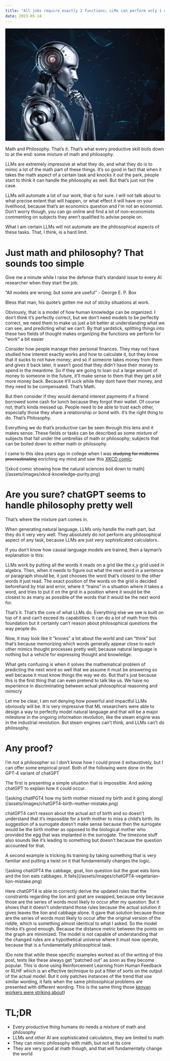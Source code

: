 ```yaml
---
title: "All jobs require exactly 2 functions; LLMs can perform only 1 of them"
date: 2023-05-14
---
```


![robot thinking](/assets/images/robot-philosophy.jpg)
<p>Math and Philosophy. That’s it. That’s what every productive skill boils down to at the end: some mixture of math and philosophy.</p>
<p>LLMs are extremely impressive at what they do, and what they do is to mimic a lot of the math part of these things. It’s so good in fact that when it takes the math aspect of a certain task and knocks it out the park, people start to think it can handle the philosophy as well. But that’s just not the case.</p>
<p>LLMs will automate a lot of our work, that is for sure. I will not talk about to what precise extent that will happen, or what effect it will have on your livelihood, because that’s an economics question and I'm not an economist. Don’t worry though, you can go online and find a lot of non-economists commenting on subjects they aren’t qualified to advise people on.</p>
<p>What I am certain LLMs will not automate are the philosophical aspects of these tasks. That, I think, is a hard limit.</p>
<h1>Just math and philosophy? That sounds too simple</h1>
<p>Give me a minute while I raise the defense that’s standard issue to every AI researcher when they start the job. </p>
<p>“All models are wrong; but some are useful” - George E. P. Box</p>
<p>Bless that man, his quote’s gotten me out of sticky situations at work. </p>
<p>Obviously, that is a model of how human knowledge can be organized. I don’t think it’s perfectly correct, but we don’t need models to be perfectly correct, we need them to make us just a bit better at understanding what we can see, and predicting what we can’t. By that yardstick, splitting things into these two fields of thought makes organizing the functions we perform for “work” a bit easier</p>
<p>Consider how people manage their personal finances. They may not have studied how interest exactly works and how to calculate it, but they know that it sucks to not have money; and so if someone takes money from them and gives it back later, it wasn’t good that they didn't have their money to spend in the meantime. So if they are going to loan out a large amount of money to someone in the future, it’ll make sense to them that they get a bit more money back. Because it’ll suck while they dont have their money, and they need to be compensated. That’s Math.</p>
<p>But then consider if they would demand interest payments if a friend borrowed some cash for lunch because they forgot their wallet. Of course not, that’s kinda messed up. People need to be able to trust each other, especially those they share a relationship or bond with. It’s the right thing to do. That’s Philosophy.</p>
<p>Everything we do that’s productive can be seen through this lens and it makes sense. These fields or tasks can be described as some mixture of subjects that fall under the umbrellas of math or philosophy; subjects that can be boiled down to either math or philosophy.</p>
<p>I came to this idea years ago in college when I was <s>studying for midterms</s> <s>procrastinating</s> enriching my mind and saw this <a href="https://xkcd.com/435/"><u>XKCD comic</u></a>:</p>
![xkcd comic showing how the natural sciences boil down to math](/assets/images/xkcd-knowledge-purity.png)
<h1>Are you sure? chatGPT seems to handle philosophy pretty well</h1>
<p>That’s where the mixture part comes in. </p>
<p>When generating natural language, LLMs only handle the math part, but they do it very very well. They absolutely do not perform any philosophical aspect of any task, because LLMs are just very sophisticated calculators.</p>
<p>If you don’t know how causal language models are trained, then a layman’s explanation is this: </p>
<p>LLMs work by putting all the words it reads on a grid like the x,y grid used in algebra. Then, when it needs to figure out what the next word in a sentence or paragraph should be, it just chooses the word that’s closest to the other words it just read. The exact position of the words on the grid is decided beforehand by trial and error, where it “trains” in a situation where it takes a word, and tries to put it on the grid in a position where it would be the closest to as many as possible of the words that it would be the next word for.</p>
<p>That’s it. That’s the core of what LLMs do. Everything else we see is built on top of it and can’t exceed its capabilities. It can do a lot of math from this foundation but it certainly can’t reason about philosophical questions the way people do.</p>
<p>Now, it may look like it “knows” a lot about the world and can “think” but that’s because memorizing which words generally appear close to each other mimics thought processes pretty well; because natural language is nothing but a vehicle for expressing thought and knowledge.</p>
<p>What gets confusing is when it solves the mathematical problem of predicting the next word so well that we assume it must be answering so well because it must know things the way we do. But that's just because this is the first thing that can even pretend to talk like us. We have no experience in discriminating between actual philosophical reasoning and mimicry</p>
<p>Let me be clear, I am not denying how powerful and impactful LLMs obviously will be. It is very impressive that ML researchers were able to design a way to perfectly model natural language and that will be a major milestone in the ongoing information revolution, like the steam engine was in the industrial revolution. But steam engines can’t think, and LLMs can’t do philosophy.</p>
<h1>Any proof?</h1>
<p>I’m not a philosopher so I don’t know how I could prove it exhaustively, but I can offer some empirical proof. Both of the following were done on the GPT-4 variant of chatGPT</p>
<p>The first is presenting a simple situation that is impossible. And asking chatGPT to explain how it could occur.</p>
![asking chatPGT4 how my birth mother missed my birth and it going along](/assets/images/chatGPT4-birth-mother-mistake.png)
<p>chatGPT4 can’t reason about the actual act of birth and so doesn't understand that it’s impossible for a birth mother to miss a child’s birth. Its suggestion of a surrogate doesn't make sense because then the surrogate would be the birth mother as opposed to the biological mother who provided the egg that was implanted in the surrogate. The timezone stuff also sounds like it’s leading to something but doesn't because the question accounted for that.</p>
<p>A second example is tricking its training by taking something that is very familiar and putting a twist on it that fundamentally changes the logic.</p>
![asking chatGPT4 the cabbage, goat, lion question but the goat eats lions and the lion eats cabbages. It fails](/assets/images/chatGPT4-vegetarian-lion-mistake.png)
<p>Here chatGPT4 is able to correctly derive the updated rules that the constraints regarding the lion and goat are swapped, because only because those are the series of words most likely to occur after my question. But it shows that it doesn't understand those rules because the actual solution it gives leaves the lion and cabbage alone. It gave that solution because those are the series of words most likely to occur after the original version of the riddle, which is something almost identical to what I asked. So the model thinks it’s good enough. Because the distance metric between the points on the graph are minimized. The model is not capable of understanding that the changed rules are a hypothetical universe where it must now operate, because that is a fundamentally philosophical task.</p>
<p>(Do note that while these specific examples worked as of the writing of this post, tests like these always get “patched out” as soon as they become popular. This is done using Reinforcement Learning from Human Feedback or RLHF which is an effective technique to put a filter of sorts on the output of the actual model. But it only patches instances of the trend that use similar wording, it fails when the same philosophical problems are presented with different wording. This is the same thing those <a href="https://time.com/6275995/chatgpt-facebook-african-workers-union/"><u>kenyan workers were striking about</u></a>)</p>
<h1>TL;DR</h1>
<ul><li>Every productive thing humans do needs a mixture of math and philosophy</li>
<li>LLMs and other AI are sophisticated calculators, they are limited to math</li>
<li>They can mimic philosophy with math, but not at its core</li>
<li>They are very good at math though, and that will fundamentally change the world</li></ul>


